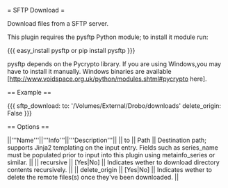 = SFTP Download =

Download files from a SFTP server. 

This plugin requires the pysftp Python module; to install it module run:

{{{
easy_install pysftp
or
pip install  pysftp
}}}

pysftp depends on the Pycrypto library. If you are using Windows,you may have to install it manually. Windows binaries are available [http://www.voidspace.org.uk/python/modules.shtml#pycrypto here].

== Example ==

{{{
sftp_download:
  to: '/Volumes/External/Drobo/downloads'
  delete_origin: False
}}}

== Options ==

||'''Name'''||'''Info'''||'''Description'''||
|| to || Path || Destination path; supports Jinja2 templating on the input entry. Fields such as series_name must be populated prior to input into this plugin using metainfo_series or similar. ||
|| recursive || [Yes|No] || Indicates wether to download directory contents recursively. ||
|| delete_origin || [Yes|No] || Indicates wether to delete the remote files(s) once they've been downloaded. ||